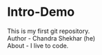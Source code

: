 # Intro-Demo
This is my first git repository.
<br>
Author - Chandra Shekhar (he)
<br>
About - I live to code.
